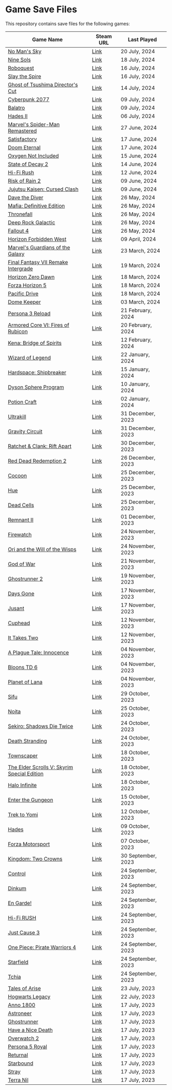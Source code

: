 # Game Save Files

This repository contains save files for the following games:

| Game Name | Steam URL | Last Played |
|-----------|-----------|-------------|
| [No Man's Sky](https://store.steampowered.com/app/275850/) | [Link](https://store.steampowered.com/app/275850/) | 20 July, 2024 |
| [Nine Sols](https://store.steampowered.com/app/1809540/) | [Link](https://store.steampowered.com/app/1809540/) | 18 July, 2024 |
| [Roboquest](https://store.steampowered.com/app/692890/) | [Link](https://store.steampowered.com/app/692890/) | 16 July, 2024 |
| [Slay the Spire](https://store.steampowered.com/app/2868840/) | [Link](https://store.steampowered.com/app/2868840/) | 16 July, 2024 |
| [Ghost of Tsushima Director's Cut](https://store.steampowered.com/app/2215430/) | [Link](https://store.steampowered.com/app/2215430/) | 14 July, 2024 |
| [Cyberpunk 2077](https://store.steampowered.com/app/1091500/) | [Link](https://store.steampowered.com/app/1091500/) | 09 July, 2024 |
| [Balatro](https://store.steampowered.com/app/2379780/) | [Link](https://store.steampowered.com/app/2379780/) | 09 July, 2024 |
| [Hades II](https://store.steampowered.com/app/1145350/) | [Link](https://store.steampowered.com/app/1145350/) | 06 July, 2024 |
| [Marvel's Spider-Man Remastered](https://store.steampowered.com/app/1817070/) | [Link](https://store.steampowered.com/app/1817070/) | 27 June, 2024 |
| [Satisfactory](https://store.steampowered.com/app/526870/) | [Link](https://store.steampowered.com/app/526870/) | 17 June, 2024 |
| [Doom Eternal](https://store.steampowered.com/app/782330/) | [Link](https://store.steampowered.com/app/782330/) | 17 June, 2024 |
| [Oxygen Not Included](https://store.steampowered.com/app/457140/) | [Link](https://store.steampowered.com/app/457140/) | 15 June, 2024 |
| [State of Decay 2](https://store.steampowered.com/app/495420/) | [Link](https://store.steampowered.com/app/495420/) | 14 June, 2024 |
| [Hi-Fi Rush](https://store.steampowered.com/app/1817230/) | [Link](https://store.steampowered.com/app/1817230/) | 12 June, 2024 |
| [Risk of Rain 2](https://store.steampowered.com/app/632360/) | [Link](https://store.steampowered.com/app/632360/) | 09 June, 2024 |
| [Jujutsu Kaisen: Cursed Clash](https://store.steampowered.com/app/1877020/) | [Link](https://store.steampowered.com/app/1877020/) | 09 June, 2024 |
| [Dave the Diver](https://store.steampowered.com/app/1868140/) | [Link](https://store.steampowered.com/app/1868140/) | 26 May, 2024 |
| [Mafia: Definitive Edition](https://store.steampowered.com/app/1030840/) | [Link](https://store.steampowered.com/app/1030840/) | 26 May, 2024 |
| [Thronefall](https://store.steampowered.com/app/2239150/) | [Link](https://store.steampowered.com/app/2239150/) | 26 May, 2024 |
| [Deep Rock Galactic](https://store.steampowered.com/app/548430/) | [Link](https://store.steampowered.com/app/548430/) | 26 May, 2024 |
| [Fallout 4](https://store.steampowered.com/app/377160/) | [Link](https://store.steampowered.com/app/377160/) | 26 May, 2024 |
| [Horizon Forbidden West](https://store.steampowered.com/app/2420110/) | [Link](https://store.steampowered.com/app/2420110/) | 09 April, 2024 |
| [Marvel's Guardians of the Galaxy](https://store.steampowered.com/app/1088850/) | [Link](https://store.steampowered.com/app/1088850/) | 23 March, 2024 |
| [Final Fantasy VII Remake Intergrade](https://store.steampowered.com/app/1462040/) | [Link](https://store.steampowered.com/app/1462040/) | 19 March, 2024 |
| [Horizon Zero Dawn](https://store.steampowered.com/app/1151640/) | [Link](https://store.steampowered.com/app/1151640/) | 18 March, 2024 |
| [Forza Horizon 5](https://store.steampowered.com/app/1551360/) | [Link](https://store.steampowered.com/app/1551360/) | 18 March, 2024 |
| [Pacific Drive](https://store.steampowered.com/app/1458140/) | [Link](https://store.steampowered.com/app/1458140/) | 18 March, 2024 |
| [Dome Keeper](https://store.steampowered.com/app/1637320/) | [Link](https://store.steampowered.com/app/1637320/) | 03 March, 2024 |
| [Persona 3 Reload](https://store.steampowered.com/app/2161700/) | [Link](https://store.steampowered.com/app/2161700/) | 21 February, 2024 |
| [Armored Core VI: Fires of Rubicon](https://store.steampowered.com/app/1888160/) | [Link](https://store.steampowered.com/app/1888160/) | 20 February, 2024 |
| [Kena: Bridge of Spirits](https://store.steampowered.com/app/1954200/) | [Link](https://store.steampowered.com/app/1954200/) | 12 February, 2024 |
| [Wizard of Legend](https://store.steampowered.com/app/2193540/) | [Link](https://store.steampowered.com/app/2193540/) | 22 January, 2024 |
| [Hardspace: Shipbreaker](https://store.steampowered.com/app/1161580/) | [Link](https://store.steampowered.com/app/1161580/) | 15 January, 2024 |
| [Dyson Sphere Program](https://store.steampowered.com/app/1366540/) | [Link](https://store.steampowered.com/app/1366540/) | 10 January, 2024 |
| [Potion Craft](https://store.steampowered.com/app/1210320/) | [Link](https://store.steampowered.com/app/1210320/) | 02 January, 2024 |
| [Ultrakill](https://store.steampowered.com/app/1229490/) | [Link](https://store.steampowered.com/app/1229490/) | 31 December, 2023 |
| [Gravity Circuit](https://store.steampowered.com/app/858710/) | [Link](https://store.steampowered.com/app/858710/) | 31 December, 2023 |
| [Ratchet & Clank: Rift Apart](https://store.steampowered.com/app/1895880/) | [Link](https://store.steampowered.com/app/1895880/) | 30 December, 2023 |
| [Red Dead Redemption 2](https://store.steampowered.com/app/1174180/) | [Link](https://store.steampowered.com/app/1174180/) | 26 December, 2023 |
| [Cocoon](https://store.steampowered.com/app/1497440/) | [Link](https://store.steampowered.com/app/1497440/) | 25 December, 2023 |
| [Hue](https://store.steampowered.com/app/240500/) | [Link](https://store.steampowered.com/app/240500/) | 25 December, 2023 |
| [Dead Cells](https://store.steampowered.com/app/588650/) | [Link](https://store.steampowered.com/app/588650/) | 25 December, 2023 |
| [Remnant II](https://store.steampowered.com/app/1282100/) | [Link](https://store.steampowered.com/app/1282100/) | 01 December, 2023 |
| [Firewatch](https://store.steampowered.com/app/383870/) | [Link](https://store.steampowered.com/app/383870/) | 24 November, 2023 |
| [Ori and the Will of the Wisps](https://store.steampowered.com/app/1057090/) | [Link](https://store.steampowered.com/app/1057090/) | 24 November, 2023 |
| [God of War](https://store.steampowered.com/app/1593500/) | [Link](https://store.steampowered.com/app/1593500/) | 21 November, 2023 |
| [Ghostrunner 2](https://store.steampowered.com/app/2144740/) | [Link](https://store.steampowered.com/app/2144740/) | 19 November, 2023 |
| [Days Gone](https://store.steampowered.com/app/1259420/) | [Link](https://store.steampowered.com/app/1259420/) | 17 November, 2023 |
| [Jusant](https://store.steampowered.com/app/1977170/) | [Link](https://store.steampowered.com/app/1977170/) | 17 November, 2023 |
| [Cuphead](https://store.steampowered.com/app/268910/) | [Link](https://store.steampowered.com/app/268910/) | 12 November, 2023 |
| [It Takes Two](https://store.steampowered.com/app/1426210/) | [Link](https://store.steampowered.com/app/1426210/) | 12 November, 2023 |
| [A Plague Tale: Innocence](https://store.steampowered.com/app/752590/) | [Link](https://store.steampowered.com/app/752590/) | 04 November, 2023 |
| [Bloons TD 6](https://store.steampowered.com/app/960090/) | [Link](https://store.steampowered.com/app/960090/) | 04 November, 2023 |
| [Planet of Lana](https://store.steampowered.com/app/1608230/) | [Link](https://store.steampowered.com/app/1608230/) | 04 November, 2023 |
| [Sifu](https://store.steampowered.com/app/2138710/) | [Link](https://store.steampowered.com/app/2138710/) | 29 October, 2023 |
| [Noita](https://store.steampowered.com/app/881100/) | [Link](https://store.steampowered.com/app/881100/) | 25 October, 2023 |
| [Sekiro: Shadows Die Twice](https://store.steampowered.com/app/814380/) | [Link](https://store.steampowered.com/app/814380/) | 24 October, 2023 |
| [Death Stranding](https://store.steampowered.com/app/1850570/) | [Link](https://store.steampowered.com/app/1850570/) | 24 October, 2023 |
| [Townscaper](https://store.steampowered.com/app/1291340/) | [Link](https://store.steampowered.com/app/1291340/) | 18 October, 2023 |
| [The Elder Scrolls V: Skyrim Special Edition](https://store.steampowered.com/app/489830/) | [Link](https://store.steampowered.com/app/489830/) | 18 October, 2023 |
| [Halo Infinite](https://store.steampowered.com/app/1240440/) | [Link](https://store.steampowered.com/app/1240440/) | 18 October, 2023 |
| [Enter the Gungeon](https://store.steampowered.com/app/311690/) | [Link](https://store.steampowered.com/app/311690/) | 15 October, 2023 |
| [Trek to Yomi](https://store.steampowered.com/app/1370050/) | [Link](https://store.steampowered.com/app/1370050/) | 12 October, 2023 |
| [Hades](https://store.steampowered.com/app/1145350/) | [Link](https://store.steampowered.com/app/1145350/) | 09 October, 2023 |
| [Forza Motorsport](https://store.steampowered.com/app/2440510/) | [Link](https://store.steampowered.com/app/2440510/) | 07 October, 2023 |
| [Kingdom: Two Crowns](https://store.steampowered.com/app/701160/) | [Link](https://store.steampowered.com/app/701160/) | 30 September, 2023 |
| [Control](https://store.steampowered.com/app/870780/) | [Link](https://store.steampowered.com/app/870780/) | 24 September, 2023 |
| [Dinkum](https://store.steampowered.com/app/1062520/) | [Link](https://store.steampowered.com/app/1062520/) | 24 September, 2023 |
| [En Garde!](https://store.steampowered.com/app/1654660/) | [Link](https://store.steampowered.com/app/1654660/) | 24 September, 2023 |
| [Hi-Fi RUSH](https://store.steampowered.com/app/1817230/) | [Link](https://store.steampowered.com/app/1817230/) | 24 September, 2023 |
| [Just Cause 3](https://store.steampowered.com/app/225540/) | [Link](https://store.steampowered.com/app/225540/) | 24 September, 2023 |
| [One Piece: Pirate Warriors 4](https://store.steampowered.com/app/1089090/) | [Link](https://store.steampowered.com/app/1089090/) | 24 September, 2023 |
| [Starfield](https://store.steampowered.com/app/1716740/) | [Link](https://store.steampowered.com/app/1716740/) | 24 September, 2023 |
| [Tchia](https://store.steampowered.com/app/1496590/) | [Link](https://store.steampowered.com/app/1496590/) | 24 September, 2023 |
| [Tales of Arise](https://store.steampowered.com/app/740130/) | [Link](https://store.steampowered.com/app/740130/) | 23 July, 2023 |
| [Hogwarts Legacy](https://store.steampowered.com/app/990080/) | [Link](https://store.steampowered.com/app/990080/) | 22 July, 2023 |
| [Anno 1800](https://store.steampowered.com/app/916440/) | [Link](https://store.steampowered.com/app/916440/) | 17 July, 2023 |
| [Astroneer](https://store.steampowered.com/app/361420/) | [Link](https://store.steampowered.com/app/361420/) | 17 July, 2023 |
| [Ghostrunner](https://store.steampowered.com/app/2144740/) | [Link](https://store.steampowered.com/app/2144740/) | 17 July, 2023 |
| [Have a Nice Death](https://store.steampowered.com/app/1740720/) | [Link](https://store.steampowered.com/app/1740720/) | 17 July, 2023 |
| [Overwatch 2](https://store.steampowered.com/app/2357570/) | [Link](https://store.steampowered.com/app/2357570/) | 17 July, 2023 |
| [Persona 5 Royal](https://store.steampowered.com/app/1687950/) | [Link](https://store.steampowered.com/app/1687950/) | 17 July, 2023 |
| [Returnal](https://store.steampowered.com/app/1649240/) | [Link](https://store.steampowered.com/app/1649240/) | 17 July, 2023 |
| [Starbound](https://store.steampowered.com/app/211820/) | [Link](https://store.steampowered.com/app/211820/) | 17 July, 2023 |
| [Stray](https://store.steampowered.com/app/1332010/) | [Link](https://store.steampowered.com/app/1332010/) | 17 July, 2023 |
| [Terra Nil](https://store.steampowered.com/app/1593030/) | [Link](https://store.steampowered.com/app/1593030/) | 17 July, 2023 |
